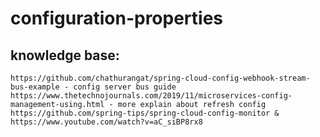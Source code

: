 # configuration-properties

## knowledge base:
    https://github.com/chathurangat/spring-cloud-config-webhook-stream-bus-example - config server bus guide
    https://www.thetechnojournals.com/2019/11/microservices-config-management-using.html - more explain about refresh config
    https://github.com/spring-tips/spring-cloud-config-monitor & https://www.youtube.com/watch?v=aC_siBP8rx8
    
